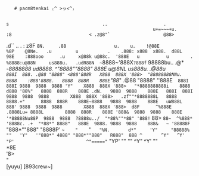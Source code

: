        # pacm8tenkai ₍^ >ヮ<^₎
       
                                                                                  s                                   ..                     .    
                                                           u+=~~~+u.        :8                             < .z@8"`                    @88>  
 .d``                                  ..    .     :     z8F      `8N.     .88                  u.    u.    !@88E                      %8P   
 @8Ne.   .u         u           .    .888: x888  x888.  d88L       98E    :888ooo      .u     x@88k u@88c.  '888E   u          u        .    
 %8888:u@88N     us888u.   .udR88N  ~`8888~'888X`?888f` 98888bu.. .@*   -*8888888   ud8888.  ^"8888""8888"   888E u@8NL     us888u.   .@88u  
  `888I  888. .@88 "8888" <888'888k   X888  888X '888>  "88888888NNu.     8888    :888'8888.   8888  888R    888E`"88*"  .@88 "8888" ''888E` 
   888I  888I 9888  9888  9888 'Y"    X888  888X '888>   "*8888888888i    8888    d888 '88%"   8888  888R    888E .dN.   9888  9888    888E  
   888I  888I 9888  9888  9888        X888  888X '888>   .zf""*8888888L   8888    8888.+"      8888  888R    888E~8888   9888  9888    888E  
 uW888L  888' 9888  9888  9888        X888  888X '888>  d8F      ^%888E  .8888Lu= 8888L        8888  888R    888E '888&  9888  9888    888E  
'*88888Nu88P  9888  9888  ?8888u../  "*88%""*88" '888!` 88>        `88~  ^%888*   '8888c. .+  "*88*" 8888"   888E  9888. 9888  9888    888&  
~ '88888F`    "888*""888"  "8888P'     `~    "    `"`   '%N.       d*"     'Y"     "88888%      ""   'Y"   '"888*" 4888" "888*""888"   R888" 
   888 ^       ^Y"   ^Y'     "P'                           ^"====="`                 "YP'                     ""    ""    ^Y"   ^Y'     ""   
   *8E                                                                                                                                       
   '8>                                                                                                                                       
    "                                                                                                                                        
                                                                     [yuyu]
                                                                   [893crew~]

